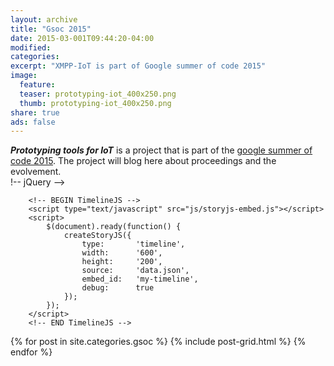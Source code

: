```yaml
---
layout: archive
title: "Gsoc 2015"
date: 2015-03-001T09:44:20-04:00
modified:
categories: 
excerpt: "XMPP-IoT is part of Google summer of code 2015"
image:
  feature: 
  teaser: prototyping-iot_400x250.png
  thumb: prototyping-iot_400x250.png
share: true
ads: false
---
```

***Prototyping tools for IoT*** is a project that is part of the [google summer of code 2015](http://www.google-melange.com/gsoc/homepage/google/gsoc2015). The project will blog here about proceedings and the evolvement.  
!-- jQuery -->
		<script type="text/javascript" src="http://ajax.googleapis.com/ajax/libs/jquery/1.7.2/jquery.min.js"></script>
		
		<!-- BEGIN TimelineJS -->
		<script type="text/javascript" src="js/storyjs-embed.js"></script>
		<script>
			$(document).ready(function() {
				createStoryJS({
					type:		'timeline',
					width:		'600',
					height:		'200',
					source:		'data.json',
					embed_id:	'my-timeline',
					debug:		true
				});
			});
		</script>
		<!-- END TimelineJS -->
<div class="tiles">
{% for post in site.categories.gsoc %}
  {% include post-grid.html %}
{% endfor %}
</div><!-- /.tiles -->
